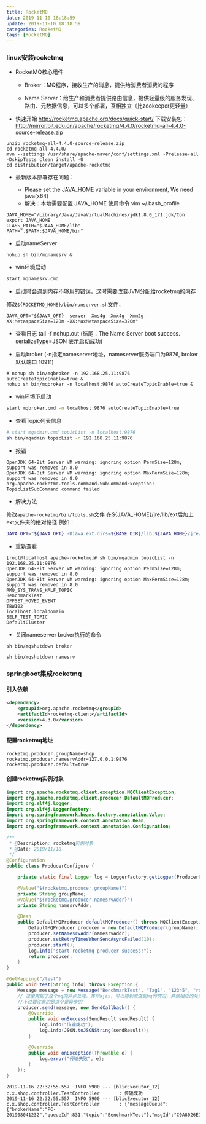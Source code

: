 ```yaml
---
title: RocketMQ
date: 2019-11-10 18:18:59
update: 2019-11-10 18:18:59
categories: RocketMQ
tags: [RocketMQ]
---
```


### linux安装rocketmq

* RocketMQ核心组件

    * Broker：MQ程序，接收生产的消息，提供给消费者消费的程序

    * Name Server：给生产和消费者提供路由信息，提供轻量级的服务发现、路由、元数据信息，可以多个部署，互相独立（比zookeeper更轻量）

* 快速开始 <http://rocketmq.apache.org/docs/quick-start/> 下载安装包：<http://mirror.bit.edu.cn/apache/rocketmq/4.4.0/rocketmq-all-4.4.0-source-release.zip>

```
unzip rocketmq-all-4.4.0-source-release.zip
cd rocketmq-all-4.4.0/
mvn --settings /usr/share/apache-maven/conf/settings.xml -Prelease-all -DskipTests clean install -U
cd distribution/target/apache-rocketmq
```

<!-- more -->  

* 最新版本部署存在问题：

  * Please set the JAVA_HOME variable in your environment, We need java(x64)
  * 解决：本地需要配置 JAVA_HOME 使用命令 vim ~/.bash_profile

```
JAVA_HOME="/Library/Java/JavaVirtualMachines/jdk1.8.0_171.jdk/Con
export JAVA_HOME
CLASS_PATH="$JAVA_HOME/lib"
PATH=".$PATH:$JAVA_HOME/bin"
```

  * 启动nameServer

```
nohup sh bin/mqnamesrv &
```
 
   * win环境启动

```sh
start mqnamesrv.cmd
```   

* 启动时会遇到内存不够用的错误，这时需要改变JVM分配给rocketmq的内存

修改`${ROCKETMQ_HOME}/bin/runserver.sh`文件，

```
JAVA_OPT="${JAVA_OPT} -server -Xms4g -Xmx4g -Xmn2g -XX:MetaspaceSize=128m -XX:MaxMetaspaceSize=320m"
```

- 查看日志 tail -f nohup.out (结尾：The Name Server boot success. serializeType=JSON 表示启动成功)

- 启动broker (-n指定nameserver地址，nameserver服务端口为9876, broker默认端口 10911)

```
# nohup sh bin/mqbroker -n 192.168.25.11:9876 autoCreateTopicEnable=true &
nohup sh bin/mqbroker -n localhost:9876 autoCreateTopicEnable=true &
```

 * win环境下启动

```sh
start mqbroker.cmd -n localhost:9876 autoCreateTopicEnable=true
```

* 查看Topic列表信息

```sh
# start mqadmin.cmd topicList -n localhost:9876
sh bin/mqadmin topicList -n 192.168.25.11:9876
```

 * 报错

```
OpenJDK 64-Bit Server VM warning: ignoring option PermSize=128m; support was removed in 8.0
OpenJDK 64-Bit Server VM warning: ignoring option MaxPermSize=128m; support was removed in 8.0
org.apache.rocketmq.tools.command.SubCommandException: TopicListSubCommand command failed
```

 * 解决方法

修改`apache-rocketmq/bin/tools.sh`文件
在${JAVA_HOME}/jre/lib/ext后加上ext文件夹的绝对路径
例如：

```sh
JAVA_OPT="${JAVA_OPT} -Djava.ext.dirs=${BASE_DIR}/lib:${JAVA_HOME}/jre/lib/ext::/usr/lib/jvm/java-1.8.0-openjdk-1.8.0.232.b09-0.el7_7.x86_64/jre/lib/ext"
```

 * 重新查看

```
[root@localhost apache-rocketmq]# sh bin/mqadmin topicList -n 192.168.25.11:9876
OpenJDK 64-Bit Server VM warning: ignoring option PermSize=128m; support was removed in 8.0
OpenJDK 64-Bit Server VM warning: ignoring option MaxPermSize=128m; support was removed in 8.0
RMQ_SYS_TRANS_HALF_TOPIC
BenchmarkTest
OFFSET_MOVED_EVENT
TBW102
localhost.localdomain
SELF_TEST_TOPIC
DefaultCluster
```

- 关闭nameserver broker执行的命令

```
sh bin/mqshutdown broker
```

```
sh bin/mqshutdown namesrv
```

### springboot集成rocketmq


#### 引入依赖


```xml
<dependency>
    <groupId>org.apache.rocketmq</groupId>
    <artifactId>rocketmq-client</artifactId>
    <version>4.3.0</version>
</dependency>
```


#### 配置rocketmq地址

```
rocketmq.producer.groupName=shop
rocketmq.producer.namesrvAddr=127.0.0.1:9876
rocketmq.producer.default=true
```

#### 创建rocketmq实例对象

```java
import org.apache.rocketmq.client.exception.MQClientException;
import org.apache.rocketmq.client.producer.DefaultMQProducer;
import org.slf4j.Logger;
import org.slf4j.LoggerFactory;
import org.springframework.beans.factory.annotation.Value;
import org.springframework.context.annotation.Bean;
import org.springframework.context.annotation.Configuration;

/**
 * @Description: rocketmq实例对象
 * @Date: 2019/11/10
 */
@Configuration
public class ProducerConfigure {

    private static final Logger log = LoggerFactory.getLogger(ProducerConfigure.class);

    @Value("${rocketmq.producer.groupName}")
    private String groupName;
    @Value("${rocketmq.producer.namesrvAddr}")
    private String namesrvAddr;

    @Bean
    public DefaultMQProducer defaultMQProducer() throws MQClientException {
        DefaultMQProducer producer = new DefaultMQProducer(groupName);
        producer.setNamesrvAddr(namesrvAddr);
        producer.setRetryTimesWhenSendAsyncFailed(10);
        producer.start();
        log.info("start rocketmq producer success!");
        return producer;
    }
}
```

```java
@GetMapping("/test")
public void test(String info) throws Exception {
    Message message = new Message("BenchmarkTest", "Tag1", "12345", "rocketmq测试成功".getBytes());
    // 这里用到了这个mq的异步处理，类似ajax，可以得到发送到mq的情况，并做相应的处理
    //不过要注意的是这个是异步的
    producer.send(message, new SendCallback() {
        @Override
        public void onSuccess(SendResult sendResult) {
            log.info("传输成功");
            log.info(JSON.toJSONString(sendResult));
        }

        @Override
        public void onException(Throwable e) {
            log.error("传输失败", e);
        }
    });
}
```    
```
2019-11-16 22:32:55.557  INFO 5900 --- [blicExecutor_12] c.x.shop.controller.TestController       : 传输成功
2019-11-16 22:32:55.557  INFO 5900 --- [blicExecutor_12] c.x.shop.controller.TestController       : {"messageQueue":{"brokerName":"PC-201908041232","queueId":831,"topic":"BenchmarkTest"},"msgId":"C0A8026E170C18B4AAC2521608020004","offsetMsgId":"C0A8190100002A9F00000000000003D9","queueOffset":0,"regionId":"DefaultRegion","sendStatus":"SEND_OK","traceOn":true}
```